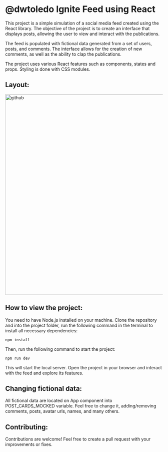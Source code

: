 # @dwtoledo Ignite Feed using React

This project is a simple simulation of a social media feed created using the React library. The objective of the project is to create an interface that displays posts, allowing the user to view and interact with the publications.

The feed is populated with fictional data generated from a set of users, posts, and comments. The interface allows for the creation of new comments, as well as the ability to clap the publications.

The project uses various React features such as components, states and props. Styling is done with CSS modules.

## Layout:

<img width="640" alt="github" src="https://user-images.githubusercontent.com/11148858/219871055-3757b795-3b7a-43fe-89fb-74009c7a2b49.png">

## How to view the project:

You need to have Node.js installed on your machine. Clone the repository and into the project folder, run the following command in the terminal to install all necessary dependencies:

```console
npm install
``` 

Then, run the following command to start the project:

```console
npm run dev
``` 

This will start the local server. Open the project in your browser and interact with the feed and explore its features.

## Changing fictional data:

All fictional data are located on App component into POST_CARDS_MOCKED variable. Feel free to change it, adding/removing comments, posts, avatar urls, names, and many others.

## Contributing:

Contributions are welcome! Feel free to create a pull request with your improvements or fixes.

